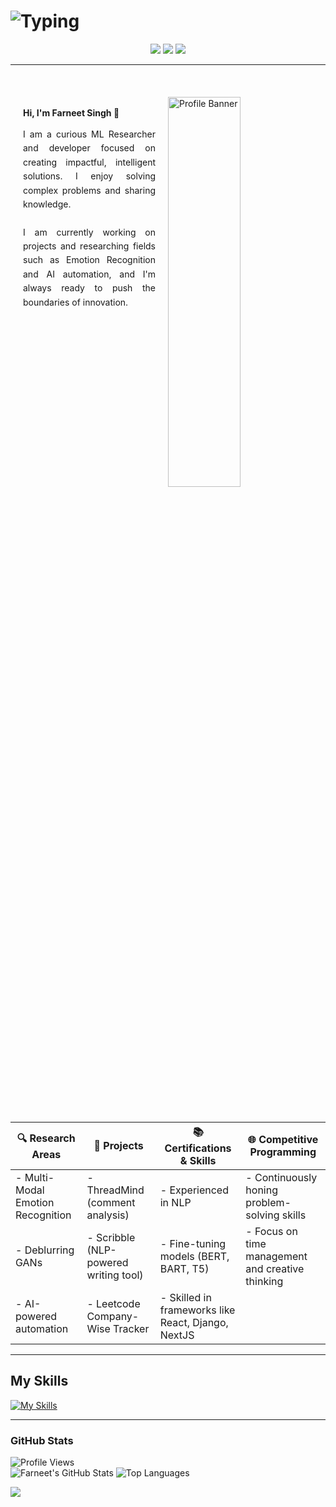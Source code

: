 # ![Typing](https://readme-typing-svg.demolab.com?font=Fira+Code&weight=500&size=26&pause=1000&color=FFCC00&center=true&vCenter=true&width=550&lines=The+Force+will+be+with+you%2C+always.)


<div align="center">

[![](https://skillicons.dev/icons?i=linkedin)](https://www.linkedin.com/in/farneet-singh-6b155b208/)
[![](https://skillicons.dev/icons?i=github)](https://github.com/farneet24)
[![](https://skillicons.dev/icons?i=webflow)](https://farneet-singh.webflow.io/)

</div>


---
<br>

<div style="overflow: hidden; padding: 20px;">
  <img align="right" width="50%" height="40%" src="star-wars-gif-1.gif" alt="Profile Banner" style="margin-left: 20px; margin-bottom: 10px;">
  <br>
  <h4 style="margin-top: 0; margin-bottom: 15px;">Hi, I'm Farneet Singh 👋</h4>
  <p style="text-align: justify; margin-right: 20px; line-height: 1.6;">
    I am a curious ML Researcher and developer focused on creating impactful, intelligent solutions. I enjoy solving complex problems and sharing knowledge.
    <br><br>
    I am currently working on projects and researching fields such as Emotion Recognition and AI automation, and I'm always ready to push the boundaries of innovation.
  </p>
</div>




<br>
<br>

| 🔍 **Research Areas**                       | 🚀 **Projects**                                 | 📚 **Certifications & Skills**                     | 🌐 **Competitive Programming**            |
|--------------------------------------------|-------------------------------------------------|----------------------------------------------------|------------------------------------------|
| - Multi-Modal Emotion Recognition          | - ThreadMind (comment analysis)                 | - Experienced in NLP                               | - Continuously honing problem-solving skills |
| - Deblurring GANs                          | - Scribble (NLP-powered writing tool)           | - Fine-tuning models (BERT, BART, T5)              | - Focus on time management and creative thinking |
| - AI-powered automation                    | - Leetcode Company-Wise Tracker                 | - Skilled in frameworks like React, Django, NextJS | |

---

## My Skills
[![My Skills](https://skillicons.dev/icons?i=python,c,cpp,js,pytorch,tensorflow,react,django,nextjs,postgres,r,sklearn,mysql,flask,gcp,aws,opencv,selenium,docker,git,bootstrap,arduino,raspberrypi)](https://skillicons.dev)

---

### GitHub Stats
![Profile Views](https://komarev.com/ghpvc/?username=farneet24&label=Profile%20views&color=0e75b6&style=for-the-badge)
<br>
![Farneet's GitHub Stats](https://github-readme-stats.vercel.app/api?username=farneet24&show_icons=true&theme=radical)
![Top Languages](https://github-readme-stats.vercel.app/api/top-langs/?username=farneet24&layout=compact&theme=radical&hide=jupyter%20notebook)

![](https://raw.githubusercontent.com/mayhemantt/mayhemantt/Update/svg/Bottom.svg)

